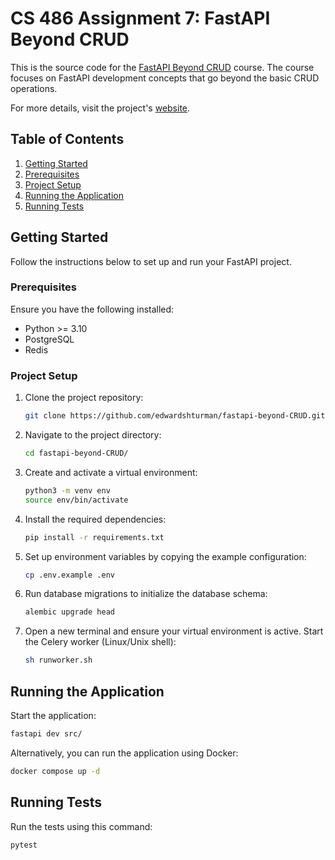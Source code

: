 # CS 486 Assignment 7: FastAPI Beyond CRUD

This is the source code for the [FastAPI Beyond CRUD](https://youtube.com/playlist?list=PLEt8Tae2spYnHy378vMlPH--87cfeh33P&si=rl-08ktaRjcm2aIQ) course. The course focuses on FastAPI development concepts that go beyond the basic CRUD operations.

For more details, visit the project's [website](https://jod35.github.io/fastapi-beyond-crud-docs/site/).

## Table of Contents

1. [Getting Started](#getting-started)
2. [Prerequisites](#prerequisites)
3. [Project Setup](#project-setup)
4. [Running the Application](#running-the-application)
5. [Running Tests](#running-tests)

## Getting Started

Follow the instructions below to set up and run your FastAPI project.

### Prerequisites

Ensure you have the following installed:

- Python >= 3.10
- PostgreSQL
- Redis

### Project Setup

1. Clone the project repository:

    ```bash
    git clone https://github.com/edwardshturman/fastapi-beyond-CRUD.git
    ```

2. Navigate to the project directory:

    ```bash
    cd fastapi-beyond-CRUD/
    ```

3. Create and activate a virtual environment:

    ```bash
    python3 -m venv env
    source env/bin/activate
    ```

4. Install the required dependencies:

    ```bash
    pip install -r requirements.txt
    ```

5. Set up environment variables by copying the example configuration:

    ```bash
    cp .env.example .env
    ```

6. Run database migrations to initialize the database schema:

    ```bash
    alembic upgrade head
    ```

7. Open a new terminal and ensure your virtual environment is active. Start the Celery worker (Linux/Unix shell):

    ```bash
    sh runworker.sh
    ```

## Running the Application

Start the application:

```bash
fastapi dev src/
```

Alternatively, you can run the application using Docker:

```bash
docker compose up -d
```

## Running Tests

Run the tests using this command:

```bash
pytest
```
